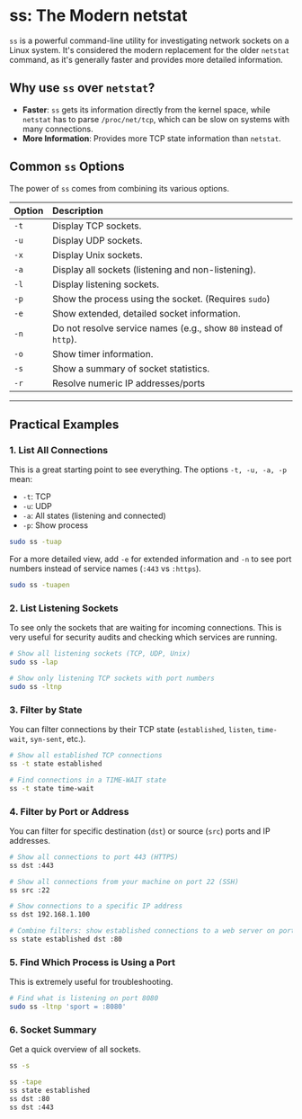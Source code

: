 # ss: The Modern netstat

`ss` is a powerful command-line utility for investigating network sockets on a Linux system. It's considered the modern replacement for the older `netstat` command, as it's generally faster and provides more detailed information.

## Why use `ss` over `netstat`?

- **Faster**: `ss` gets its information directly from the kernel space, while `netstat` has to parse `/proc/net/tcp`, which can be slow on systems with many connections.
- **More Information**: Provides more TCP state information than `netstat`.

## Common `ss` Options

The power of `ss` comes from combining its various options.

| Option | Description |
| :--- | :--- |
| `-t` | Display TCP sockets. |
| `-u` | Display UDP sockets. |
| `-x` | Display Unix sockets. |
| `-a` | Display all sockets (listening and non-listening). |
| `-l` | Display listening sockets. |
| `-p` | Show the process using the socket. (Requires `sudo`) |
| `-e` | Show extended, detailed socket information. |
| `-n` | Do not resolve service names (e.g., show `80` instead of `http`). |
| `-o` | Show timer information. |
| `-s` | Show a summary of socket statistics. |
| `-r` | Resolve numeric IP addresses/ports |

---

## Practical Examples

### 1. List All Connections

This is a great starting point to see everything. The options `-t, -u, -a, -p` mean:
- `-t`: TCP
- `-u`: UDP
- `-a`: All states (listening and connected)
- `-p`: Show process

```bash
sudo ss -tuap
```

For a more detailed view, add `-e` for extended information and `-n` to see port numbers instead of service names (`:443` vs `:https`).

```bash
sudo ss -tuapen
```

### 2. List Listening Sockets

To see only the sockets that are waiting for incoming connections. This is very useful for security audits and checking which services are running.

```bash
# Show all listening sockets (TCP, UDP, Unix)
sudo ss -lap

# Show only listening TCP sockets with port numbers
sudo ss -ltnp
```

### 3. Filter by State

You can filter connections by their TCP state (`established`, `listen`, `time-wait`, `syn-sent`, etc.).

```bash
# Show all established TCP connections
ss -t state established

# Find connections in a TIME-WAIT state
ss -t state time-wait
```

### 4. Filter by Port or Address

You can filter for specific destination (`dst`) or source (`src`) ports and IP addresses.

```bash
# Show all connections to port 443 (HTTPS)
ss dst :443

# Show all connections from your machine on port 22 (SSH)
ss src :22

# Show connections to a specific IP address
ss dst 192.168.1.100

# Combine filters: show established connections to a web server on port 80
ss state established dst :80
```

### 5. Find Which Process is Using a Port

This is extremely useful for troubleshooting.

```bash
# Find what is listening on port 8080
sudo ss -ltnp 'sport = :8080'
```

### 6. Socket Summary

Get a quick overview of all sockets.

```bash
ss -s
```

```bash
ss -tape
ss state established
ss dst :80
ss dst :443
```
